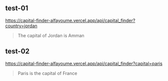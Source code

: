 ## test-01

https://capital-finder-alfayoume.vercel.app/api/capital_finder?country=jordan

> The capital of Jordan is Amman

## test-02

https://capital-finder-alfayoume.vercel.app/api/capital_finder?capital=paris

> Paris is the capital of France